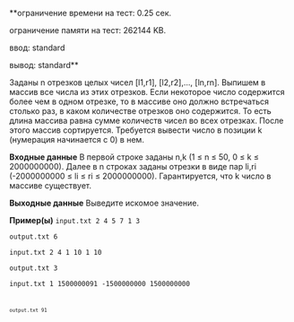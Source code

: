 **ограничение времени на тест: 0.25 сек.

ограничение памяти на тест: 262144 KB.

ввод: standard

вывод: standard**

Заданы n отрезков целых чисел [l1,r1], [l2,r2],..., [ln,rn]. Выпишем в массив все числа из этих отрезков. Если некоторое число содержится более чем в одном отрезке, то в массиве оно должно встречаться столько раз, в каком количестве отрезков оно содержится. То есть длина массива равна сумме количеств чисел во всех отрезках.
После этого массив сортируется. Требуется вывести число в позиции k (нумерация начинается с 0) в нем.

**Входные данные**
В первой строке заданы n,k (1 ≤ n ≤ 50, 0 ≤ k ≤ 2000000000). Далее в n строках заданы отрезки в виде пар li,ri (-2000000000 ≤ li ≤ ri ≤ 2000000000). Гарантируется, что k число в массиве существует.

**Выходные данные**
Выведите искомое значение.

**Пример(ы)**
<code>input.txt
2 4 5 7 1 3</code>

<code>output.txt
6</code>

<code>input.txt
2 4 1 10 1 10 </code>

<code>output.txt
3</code>

<code>input.txt
1 1500000091 -1500000000 1500000000<code> 

<code>output.txt
91<code> 

